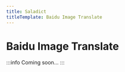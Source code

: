 ```yaml
---
title: Saladict
titleTemplate: Baidu Image Translate
---
```


# Baidu Image Translate

:::info
Coming soon...
:::
